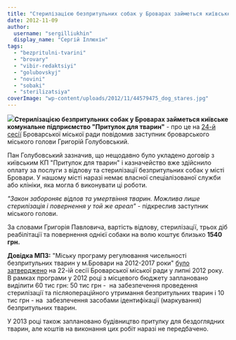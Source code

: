 ```yaml
---
title: "Стерилізацією безпритульних собак у Броварах займеться київське підприємство"
date: 2012-11-09
author: 
  username: "sergilliukhin"
  display_name: "Сергій Іллюхін"
tags: 
  - "bezpritulni-tvarini"
  - "brovary"
  - "vibir-redaktsiyi"
  - "golubovskyj"
  - "novini"
  - "sobaki"
  - "sterilizatsiya"
coverImage: "wp-content/uploads/2012/11/44579475_dog_stares.jpg"
---
```


[![](https://mpz.brovary.org/wp-content/uploads/2012/11/44579475_dog_stares.jpg)](https://mpz.brovary.org/wp-content/uploads/2012/11/44579475_dog_stares.jpg)**Стерилізацією безпритульних собак у Броварах займеться київське комунальне підприємство "Притулок для тварин"** - про це на [24-й сесії](https://mpz.brovary.org/24-te-sesiyne-zasidannya-brovarskoyi-miskoyi-radi-video/ "24-те сесійне засідання Броварської міської ради – ВІДЕО") Броварської міської ради повідомив заступник броварського міського голови Григорій Голубовський.

Пан Голубовський зазначив, що нещодавно було укладено договір з київським КП "Притулок для тварин" і казначейство вже здійснило оплату за послуги з відлову та стерилізації безпритульних собак у місті Бровари. У нашому місті наразі немає власної спеціалізованої служби або клініки, яка могла б виконувати ці роботи.

_"Закон забороняє відлов та умертвіння тварин. Можлива лише стерилізація і повернення у той же ареал"_ - підкреслив заступник міського голови.

За словами Григорія Павловича, вартість відлову, стерилізації, трьох діб реабілітації та повернення однієї собаки на волю коштує близько **1540 грн.**

**Довідка МПЗ:** "Міську програму регулювання чисельності безпритульних тварин у м.Бровари на 2012-2017 роки" [було затверджено](https://docs.brovary.org/p3742/26.07.2012/681-22-06) на 22-ій сесії Броварської міської ради у липні 2012 року. В рамках програми у 2012 році з місцевого бюджету заплановано виділити 60 тис грн: 50 тис грн -  на забезпечення проведення стерилізації та післяопераційного утримання безпритульних тварин і 10 тис грн - на  забезпечення засобами ідентифікації (маркування) безпритульних тварин.

У 2013 році також заплановано будівництво притулку для бездоглядних тварин, але коштів на виконання цих робіт наразі не передбачено.
